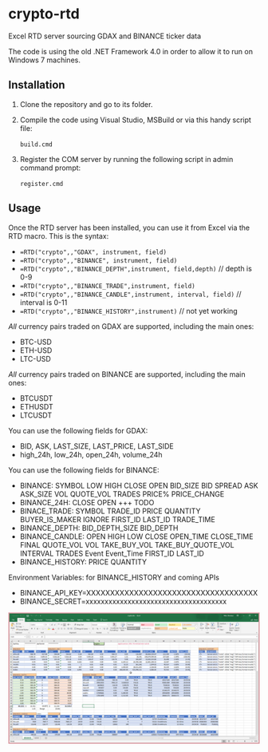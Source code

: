 # crypto-rtd
Excel RTD server sourcing GDAX and BINANCE ticker data

The code is using the old .NET Framework 4.0 in order to allow it
to run on Windows 7 machines.

## Installation
1. Clone the repository and go to its folder.
2. Compile the code using Visual Studio, MSBuild or via this handy script file:

   `build.cmd`

3. Register the COM server by running the following script in admin command prompt:
   
   `register.cmd`

## Usage

Once the RTD server has been installed, you can use it from Excel via the RTD macro.
This is the syntax:

* `=RTD("crypto",,"GDAX", instrument, field)`
* `=RTD("crypto",,"BINANCE", instrument, field)`
* `=RTD("crypto",,"BINANCE_DEPTH",instrument, field,depth)` // depth is 0-9
* `=RTD("crypto",,"BINANCE_TRADE",instrument, field)`
* `=RTD("crypto",,"BINANCE_CANDLE",instrument, interval, field)`   // interval is 0-11
* `=RTD("crypto",,"BINANCE_HISTORY",instrument)`  // not yet working

*All* currency pairs traded on GDAX are supported, including the main ones:
* BTC-USD
* ETH-USD
* LTC-USD

*All* currency pairs traded on BINANCE are supported, including the main ones:
* BTCUSDT
* ETHUSDT
* LTCUSDT

You can use the following fields for GDAX:
* BID, ASK, LAST_SIZE, LAST_PRICE, LAST_SIDE
* high_24h, low_24h, open_24h, volume_24h

You can use the following fields for BINANCE:
* BINANCE: SYMBOL	LOW	HIGH	CLOSE	OPEN	BID_SIZE	BID	SPREAD	ASK	ASK_SIZE	VOL	QUOTE_VOL	TRADES	PRICE%	PRICE_CHANGE
* BINANCE_24H: CLOSE	OPEN +++ TODO
* BINACE_TRADE: SYMBOL	TRADE_ID	PRICE	QUANTITY	BUYER_IS_MAKER	IGNORE	FIRST_ID	LAST_ID	TRADE_TIME
* BINANCE_DEPTH: BID_DEPTH_SIZE	BID_DEPTH
* BINANCE_CANDLE: OPEN	HIGH	LOW	CLOSE	OPEN_TIME	CLOSE_TIME	FINAL	QUOTE_VOL	VOL	TAKE_BUY_VOL	TAKE_BUY_QUOTE_VOL	INTERVAL	TRADES	Event	Event_Time	FIRST_ID	LAST_ID
* BINANCE_HISTORY: PRICE    QUANTITY

Environment Variables: for BINANCE_HISTORY and coming APIs
* BINANCE_API_KEY=XXXXXXXXXXXXXXXXXXXXXXXXXXXXXXXXXXXX
* BINANCE_SECRET=xxxxxxxxxxxxxxxxxxxxxxxxxxxxxxxxxxxxx


![Excel screenshot](doc/crypto-rtd-excel.png)

